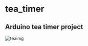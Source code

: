 # tea_timer
## Arduino tea timer project 

![teaimg](https://user-images.githubusercontent.com/26885099/42671101-fe3888b6-8623-11e8-818d-8549513f0dde.jpg)
